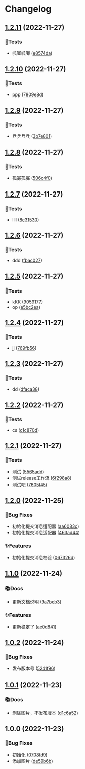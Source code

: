 # Changelog

## [1.2.11](https://github.com/topsjf/release/compare/v1.2.10...v1.2.11) (2022-11-27)


### 🧪Tests

* 呱唧呱唧 ([e8574da](https://github.com/topsjf/release/commit/e8574dadd37cf2a5646b5838464705ca1ce8df0d))

## [1.2.10](https://github.com/topsjf/release/compare/v1.2.9...v1.2.10) (2022-11-27)


### 🧪Tests

* ppp ([7809e8d](https://github.com/topsjf/release/commit/7809e8dde874be6be84bb5273b14b19058e07948))

## [1.2.9](https://github.com/topsjf/release/compare/v1.2.8...v1.2.9) (2022-11-27)


### 🧪Tests

* 乒乒乓乓 ([3b7e801](https://github.com/topsjf/release/commit/3b7e8015ef3d98b0534c6a90c7e412f89f1c20a8))

## [1.2.8](https://github.com/topsjf/release/compare/v1.2.7...v1.2.8) (2022-11-27)


### 🧪Tests

* 孤寡孤寡 ([506c4f0](https://github.com/topsjf/release/commit/506c4f025ede2d6e2c28b9251d8269a7cae59085))

## [1.2.7](https://github.com/topsjf/release/compare/v1.2.6...v1.2.7) (2022-11-27)


### 🧪Tests

* llll ([8c31530](https://github.com/topsjf/release/commit/8c315309eaac7afb5ba988952a565c0f41214b1b))

## [1.2.6](https://github.com/topsjf/release/compare/v1.2.5...v1.2.6) (2022-11-27)


### 🧪Tests

* ddd ([fbac027](https://github.com/topsjf/release/commit/fbac02770f1aec73d69284033a8c5954a45733e5))

## [1.2.5](https://github.com/topsjf/release/compare/v1.2.4...v1.2.5) (2022-11-27)


### 🧪Tests

* kKK ([9059177](https://github.com/topsjf/release/commit/905917711daed6724709e86dfe5ee2dfe99b0aed))
* op ([e5bc2ea](https://github.com/topsjf/release/commit/e5bc2ea830100238f7199fd2ab237d72b3b097fe))

## [1.2.4](https://github.com/topsjf/release/compare/v1.2.3...v1.2.4) (2022-11-27)


### 🧪Tests

* jj ([769fb56](https://github.com/topsjf/release/commit/769fb566a4f7e46d68f73f9ee2742cd1eac346a5))

## [1.2.3](https://github.com/topsjf/release/compare/v1.2.2...v1.2.3) (2022-11-27)


### 🧪Tests

* dd ([dfaca38](https://github.com/topsjf/release/commit/dfaca38856db0f2d33186d8fe251487390487df6))

## [1.2.2](https://github.com/topsjf/release/compare/v1.2.1...v1.2.2) (2022-11-27)


### 🧪Tests

* cs ([c1c870d](https://github.com/topsjf/release/commit/c1c870d01df06d086e21e7c57beed6a377220d20))

## [1.2.1](https://github.com/topsjf/release/compare/v1.2.0...v1.2.1) (2022-11-27)


### 🧪Tests

* 测试 ([5565add](https://github.com/topsjf/release/commit/5565addcc7cf20e449a0b62d1ffd6cfbd16ee01d))
* 测试release工作流 ([6f298a8](https://github.com/topsjf/release/commit/6f298a8beea59cf6d7111cb55175c23717a97284))
* 测试吧 ([7605f45](https://github.com/topsjf/release/commit/7605f45a1bd7f56e7f59ba68bad0caad1910f54d))

## [1.2.0](https://github.com/topsjf/release/compare/v1.1.0...v1.2.0) (2022-11-25)


### 🐛Bug Fixes

* 初始化提交消息适配器 ([aa6083c](https://github.com/topsjf/release/commit/aa6083c5c5fb6781fd887f1bb4111d39021a18b5))
* 初始化提交消息适配器 ([463ad44](https://github.com/topsjf/release/commit/463ad44e344a20e1bf4dfd61e041cf8a40da54b7))


### ✨Features

* 初始化提交消息校验 ([067326d](https://github.com/topsjf/release/commit/067326d2bae6904866811d8ed0793dfca6080620))

## [1.1.0](https://github.com/topsjf/release/compare/v1.0.2...v1.1.0) (2022-11-24)


### 📚Docs

* 更新文档说明 ([9a7beb3](https://github.com/topsjf/release/commit/9a7beb3a0104ac1af8347df25415f94d293d7d43))


### ✨Features

* 更新稳定了 ([ae0d841](https://github.com/topsjf/release/commit/ae0d841595afe4d2cfde48b31ab5df9fa002f2fa))

## [1.0.2](https://github.com/topsjf/release/compare/v1.0.1...v1.0.2) (2022-11-24)


### 🐛Bug Fixes

* 发布版本号 ([5241f96](https://github.com/topsjf/release/commit/5241f961c0a392ac94164c3c8d2216656615722b))

## [1.0.1](https://github.com/topsjf/release/compare/v1.0.0...v1.0.1) (2022-11-23)


### 📚Docs

* 删除图片，不发布版本 ([d1c6a52](https://github.com/topsjf/release/commit/d1c6a52c47651a02e0ba2be8f93cefb62c939d21))

## 1.0.0 (2022-11-23)


### 🐛Bug Fixes

* 初始化 ([0708fd9](https://github.com/topsjf/release/commit/0708fd95c0215bca23a8112393da03c0d7a63550))
* 添加图片 ([de59b6b](https://github.com/topsjf/release/commit/de59b6b8375cc96a0b364ecf5cf56030c5fdd6b2))
